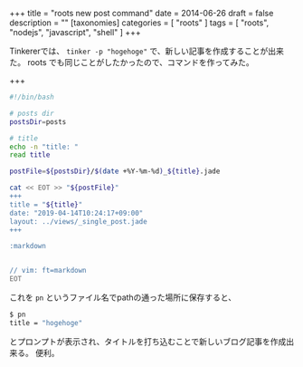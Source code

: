+++
title = "roots new post command"
date = 2014-06-26
draft = false
description = ""
[taxonomies]
categories = [ "roots" ]
tags = [ "roots", "nodejs", "javascript", "shell" ]
+++

Tinkererでは、 `tinker -p "hogehoge"` で、新しい記事を作成することが出来た。
roots でも同じことがしたかったので、コマンドを作ってみた。

+++

<!-- more -->
```sh
#!/bin/bash

# posts dir
postsDir=posts

# title
echo -n "title: "
read title

postFile=${postsDir}/$(date +%Y-%m-%d)_${title}.jade

cat << EOT >> "${postFile}"
+++
title = "${title}"
date: "2019-04-14T10:24:17+09:00"
layout: ../views/_single_post.jade
+++

:markdown


// vim: ft=markdown
EOT
```

これを `pn` というファイル名でpathの通った場所に保存すると、

```sh
$ pn
title = "hogehoge"
```

とプロンプトが表示され、タイトルを打ち込むことで新しいブログ記事を作成出来る。
便利。

